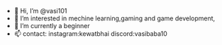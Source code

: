 - 👋 Hi, I’m @vasi101
- 👀 I’m interested in mechine learning,gaming and game development,
- 🌱 I’m currently a beginner
- 📫 contact:
              instagram:kewatbhai
              discord:vasibaba10
<!---
vasi101/vasi101 is a ✨ special ✨ repository because its `README.md` (this file) appears on your GitHub profile.
You can click the Preview link to take a look at your changes.
--->
